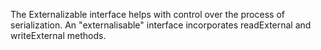 The Externalizable interface helps with control over the process of
serialization. An \"externalisable\" interface incorporates readExternal
and writeExternal methods.